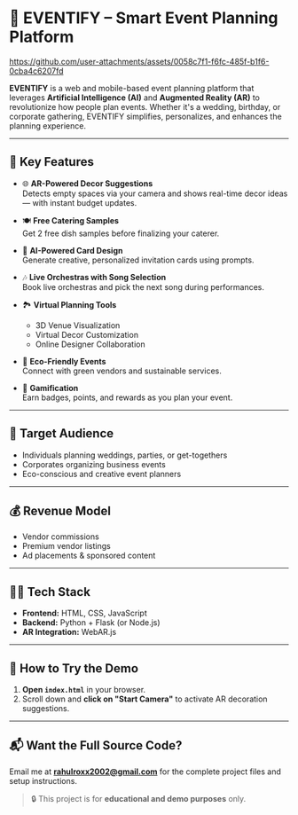 # 🎉 EVENTIFY – Smart Event Planning Platform


https://github.com/user-attachments/assets/0058c7f1-f6fc-485f-b1f6-0cba4c6207fd


**EVENTIFY** is a web and mobile-based event planning platform that leverages **Artificial Intelligence (AI)** and **Augmented Reality (AR)** to revolutionize how people plan events. Whether it's a wedding, birthday, or corporate gathering, EVENTIFY simplifies, personalizes, and enhances the planning experience.

---

## 🚀 Key Features

- 🌐 **AR-Powered Decor Suggestions**  
  Detects empty spaces via your camera and shows real-time decor ideas — with instant budget updates.

- 🍽️ **Free Catering Samples**  
  Get 2 free dish samples before finalizing your caterer.

- 🧠 **AI-Powered Card Design**  
  Generate creative, personalized invitation cards using prompts.

- 🎶 **Live Orchestras with Song Selection**  
  Book live orchestras and pick the next song during performances.

- 🏞️ **Virtual Planning Tools**  
  - 3D Venue Visualization  
  - Virtual Decor Customization  
  - Online Designer Collaboration

- 🌱 **Eco-Friendly Events**  
  Connect with green vendors and sustainable services.

- 🧩 **Gamification**  
  Earn badges, points, and rewards as you plan your event.

---

## 👥 Target Audience

- Individuals planning weddings, parties, or get-togethers  
- Corporates organizing business events  
- Eco-conscious and creative event planners

---

## 💰 Revenue Model

- Vendor commissions  
- Premium vendor listings  
- Ad placements & sponsored content

---

## 🧑‍💻 Tech Stack

- **Frontend:** HTML, CSS, JavaScript  
- **Backend:** Python + Flask (or Node.js)  
- **AR Integration:** WebAR.js

---

## 🧪 How to Try the Demo

1. **Open `index.html`** in your browser.
2. Scroll down and **click on "Start Camera"** to activate AR decoration suggestions.

---

## 📬 Want the Full Source Code?

Email me at **rahulroxx2002@gmail.com** for the complete project files and setup instructions.

> 🔒 This project is for **educational and demo purposes** only.
